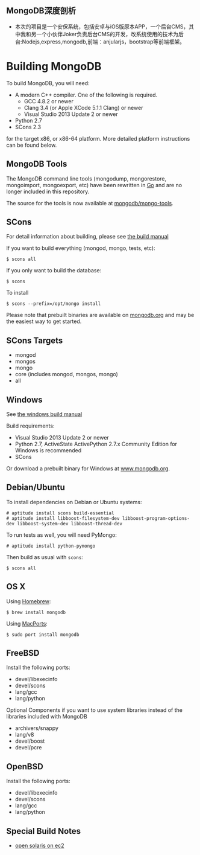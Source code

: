 ## MongoDB深度剖析


* 本次的项目是一个安保系统，包括安卓与iOS版原本APP，一个后台CMS，其中我和另一个小伙伴Joker负责后台CMS的开发，改系统使用的技术为后台:Nodejs,express,mongodb,前端：anjularjs，bootstrap等前端框架。


Building MongoDB
================

To build MongoDB, you will need:

* A modern C++ compiler. One of the following is required.
    * GCC 4.8.2 or newer
    * Clang 3.4 (or Apple XCode 5.1.1 Clang) or newer
    * Visual Studio 2013 Update 2 or newer
* Python 2.7
* SCons 2.3

for the target x86, or x86-64 platform. More detailed platform instructions can be found below.

MongoDB Tools
--------------

The MongoDB command line tools (mongodump, mongorestore, mongoimport, mongoexport, etc)
have been rewritten in [Go](http://golang.org/) and are no longer included in this repository.

The source for the tools is now available at [mongodb/mongo-tools](https://github.com/mongodb/mongo-tools).

SCons
---------------

For detail information about building, please see [the build manual](http://www.mongodb.org/about/contributors/tutorial/build-mongodb-from-source/)

If you want to build everything (mongod, mongo, tests, etc):

    $ scons all

If you only want to build the database:

    $ scons

To install

    $ scons --prefix=/opt/mongo install

Please note that prebuilt binaries are available on [mongodb.org](http://www.mongodb.org/downloads) and may be the easiest way to get started.

SCons Targets
--------------

* mongod
* mongos
* mongo
* core (includes mongod, mongos, mongo)
* all

Windows
--------------

See [the windows build manual](http://www.mongodb.org/about/contributors/tutorial/build-mongodb-from-source/#windows-specific-instructions)

Build requirements:
* Visual Studio 2013 Update 2 or newer
* Python 2.7, ActiveState ActivePython 2.7.x Community Edition for Windows is recommended
* SCons

Or download a prebuilt binary for Windows at www.mongodb.org.

Debian/Ubuntu
--------------

To install dependencies on Debian or Ubuntu systems:

    # aptitude install scons build-essential
    # aptitude install libboost-filesystem-dev libboost-program-options-dev libboost-system-dev libboost-thread-dev

To run tests as well, you will need PyMongo:

    # aptitude install python-pymongo

Then build as usual with `scons`:

    $ scons all

OS X
--------------

Using [Homebrew](http://brew.sh):

    $ brew install mongodb

Using [MacPorts](http://www.macports.org):

    $ sudo port install mongodb

FreeBSD
--------------

Install the following ports:

  * devel/libexecinfo
  * devel/scons
  * lang/gcc
  * lang/python

Optional Components if you want to use system libraries instead of the libraries included with MongoDB

  * archivers/snappy
  * lang/v8
  * devel/boost
  * devel/pcre

OpenBSD
--------------
Install the following ports:

  * devel/libexecinfo
  * devel/scons
  * lang/gcc
  * lang/python

Special Build Notes
--------------
  * [open solaris on ec2](building.opensolaris.ec2.md)


